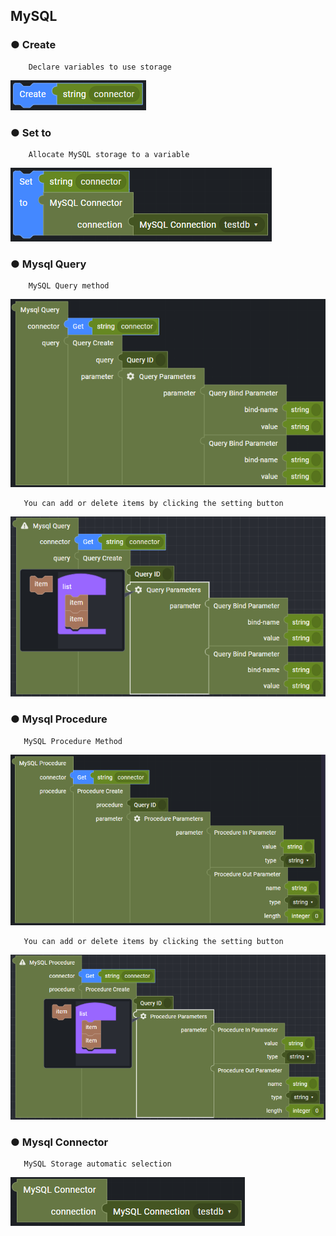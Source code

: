 ## MySQL

### ● Create

        Declare variables to use storage

![](../../../../img/assets/image%20%28259%29.png)

### ● Set to

        Allocate MySQL storage to a variable

![](../../../../img/assets/image%20%28288%29.png)

### ● Mysql Query

        MySQL Query method

![](../../../../img/assets/image%20%28312%29.png)

       You can add or delete items by clicking the setting button

![](../../../../img/assets/image%20%28233%29.png)

### ● Mysql Procedure

       MySQL Procedure Method

![](../../../../img/assets/image%20%28313%29.png)

       You can add or delete items by clicking the setting button

![](../../../../img/assets/image%20%28236%29.png)

### ● Mysql Connector

       MySQL Storage automatic selection

![](../../../../img/assets/image%20%28274%29.png)
